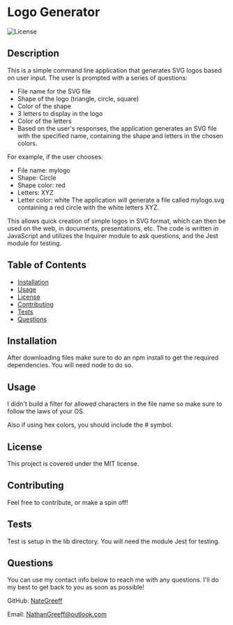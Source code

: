 # Logo Generator

![License](https://img.shields.io/badge/License-MIT-blue.svg)

## Description

This is a simple command line application that generates SVG logos based on user input. The user is prompted with a series of questions:

- File name for the SVG file
- Shape of the logo (triangle, circle, square)
- Color of the shape
- 3 letters to display in the logo
- Color of the letters
- Based on the user's responses, the application generates an SVG file with the specified name, containing the shape and letters in the chosen colors.

For example, if the user chooses:

- File name: mylogo
- Shape: Circle
- Shape color: red
- Letters: XYZ
- Letter color: white
The application will generate a file called mylogo.svg containing a red circle with the white letters XYZ.

This allows quick creation of simple logos in SVG format, which can then be used on the web, in documents, presentations, etc. The code is written in JavaScript and utilizes the Inquirer module to ask questions, and the Jest module for testing.

## Table of Contents

* [Installation](#installation)
* [Usage](#usage)
* [License](#license)
* [Contributing](#contributing)
* [Tests](#tests)
* [Questions](#questions)
## Installation

After downloading files make sure to do an npm install to get the required dependencies. You will need node to do so.

## Usage

I didn't build a filter for allowed characters in the file name so make sure to follow the laws of your OS.

Also if using hex colors, you should include the # symbol.

## License

This project is covered under the MIT license.

## Contributing

Feel free to contribute, or make a spin off!

## Tests

Test is setup in the lib directory. You will need the module Jest for testing.

## Questions

You can use my contact info below to reach me with any questions. I'll do my best to get back to you as soon as possible!

GitHub: [NateGreeff](https://github.com/NateGreeff)

Email: [NathanGreeff@outlook.com](mailto:NathanGreeff@outlook.com)

